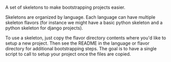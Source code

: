 A set of skeletons to make bootstrapping projects easier.

Skeletons are organized by language. Each language can have multiple skeleton flavors (for instance we might have a basic
python skeleton and a python skeleton for django projects). 

To use a skeleton, just copy the flavor directory contents where you'd like to setup a new project. Then see the README 
in the language or flavor directory for additional bootstrapping steps. The goal is to have a single script to call to 
setup your project once the files are copied.
